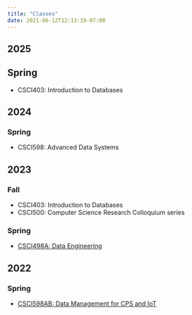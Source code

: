 ```yaml
---
title: "Classes"
date: 2021-06-12T12:13:19-07:00
---
```


## 2025

## Spring

- CSCI403: Introduction to Databases

## 2024

### Spring
- CSCI598: Advanced Data Systems

## 2023

### Fall
- CSCI403: Introduction to Databases
- CSCI500: Computer Science Research Colloquium series

### Spring

- [CSCI498A: Data Engineering](https://cs-courses.mines.edu/csci498a_dataeng/spring2023)

## 2022

### Spring

- [CSCI598AB: Data Management for CPS and IoT](https://cs-courses.mines.edu/csci598ab/spring2022/)
